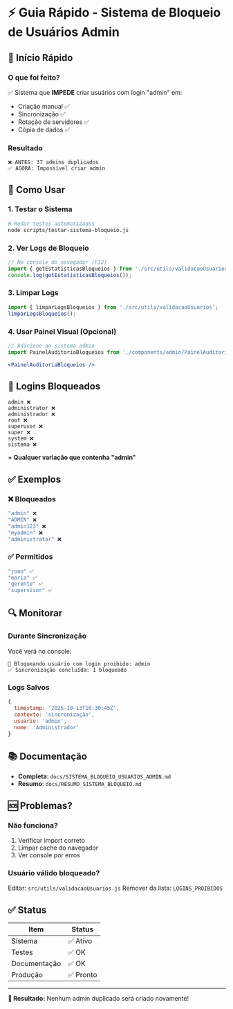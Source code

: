 # ⚡ Guia Rápido - Sistema de Bloqueio de Usuários Admin

## 🚀 Início Rápido

### O que foi feito?
✅ Sistema que **IMPEDE** criar usuários com login "admin" em:
- Criação manual ✅
- Sincronização ✅  
- Rotação de servidores ✅
- Cópia de dados ✅

### Resultado
```
❌ ANTES: 37 admins duplicados
✅ AGORA: Impossível criar admin
```

## 📝 Como Usar

### 1. Testar o Sistema

```bash
# Rodar testes automatizados
node scripts/testar-sistema-bloqueio.js
```

### 2. Ver Logs de Bloqueio

```javascript
// No console do navegador (F12)
import { getEstatisticasBloqueios } from './src/utils/validacaoUsuarios';
console.log(getEstatisticasBloqueios());
```

### 3. Limpar Logs

```javascript
import { limparLogsBloqueios } from './src/utils/validacaoUsuarios';
limparLogsBloqueios();
```

### 4. Usar Painel Visual (Opcional)

```jsx
// Adicione ao sistema admin
import PainelAuditoriaBloqueios from './components/admin/PainelAuditoriaBloqueios';

<PainelAuditoriaBloqueios />
```

## 🚫 Logins Bloqueados

```
admin ❌
administrator ❌
administrador ❌
root ❌
superuser ❌
super ❌
system ❌
sistema ❌
```

**+ Qualquer variação que contenha "admin"**

## ✅ Exemplos

### ❌ Bloqueados
```javascript
"admin" ❌
"ADMIN" ❌  
"admin123" ❌
"myadmin" ❌
"administrator" ❌
```

### ✅ Permitidos
```javascript
"joao" ✅
"maria" ✅
"gerente" ✅
"supervisor" ✅
```

## 🔍 Monitorar

### Durante Sincronização
Você verá no console:
```
🚫 Bloqueando usuário com login proibido: admin
✅ Sincronização concluída: 1 bloqueado
```

### Logs Salvos
```javascript
{
  timestamp: '2025-10-13T10:30:45Z',
  contexto: 'sincronização',
  usuario: 'admin',
  nome: 'Administrador'
}
```

## 📚 Documentação

- **Completa**: `docs/SISTEMA_BLOQUEIO_USUARIOS_ADMIN.md`
- **Resumo**: `docs/RESUMO_SISTEMA_BLOQUEIO.md`

## 🆘 Problemas?

### Não funciona?
1. Verificar import correto
2. Limpar cache do navegador
3. Ver console por erros

### Usuário válido bloqueado?
Editar: `src/utils/validacaoUsuarios.js`
Remover da lista: `LOGINS_PROIBIDOS`

## ✅ Status

| Item | Status |
|------|--------|
| Sistema | ✅ Ativo |
| Testes | ✅ OK |
| Documentação | ✅ OK |
| Produção | ✅ Pronto |

---

**🎯 Resultado:** Nenhum admin duplicado será criado novamente!
